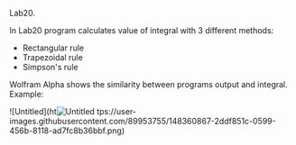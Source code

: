 Lab20.  
  
In Lab20 program calculates value of integral with 3 different methods:
- Rectangular rule
- Trapezoidal rule
- Simpson's rule  
   
Wolfram Alpha shows the similarity between programs output and integral.
Example:  
  
![Untitled](ht![Untitled](https://user-images.githubusercontent.com/89953755/148377815-7465c68d-5a42-45ed-aba7-a609c4c3ff12.png)
tps://user-images.githubusercontent.com/89953755/148360867-2ddf851c-0599-456b-8118-ad7fc8b36bbf.png)

